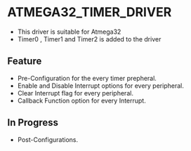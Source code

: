 # ATMEGA32_TIMER_DRIVER
* This driver is suitable for Atmega32 
* Timer0 , Timer1 and Timer2 is added to the driver

## Feature
* Pre-Configuration for the every timer prepheral.
* Enable and Disable Interrupt options for every peripheral.
* Clear Interrupt flag for every peripheral.
* Callback Function option for every Interrupt.

## In Progress
* Post-Configurations.